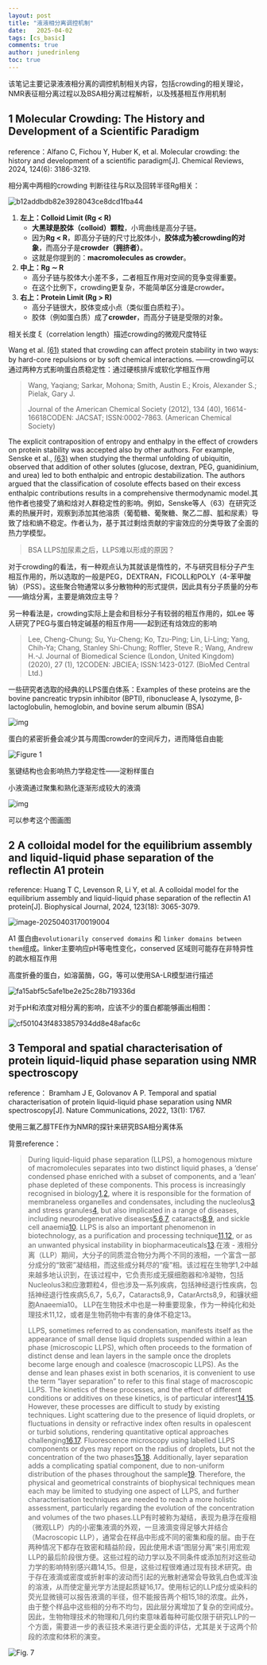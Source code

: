 ```yaml
---
layout: post
title: "液液相分离调控机制"
date:   2025-04-02
tags: [cs_basic]
comments: true
author: junedrinleng
toc: true
---
```


该笔记主要记录液液相分离的调控机制相关内容，包括crowding的相关理论，NMR表征相分离过程以及BSA相分离过程解析，以及残基相互作用机制
<!-- more -->

## 1 Molecular Crowding: The History and Development of a Scientific Paradigm

reference：Alfano C, Fichou Y, Huber K, et al. Molecular crowding: the history and development of a scientific paradigm[J]. Chemical Reviews, 2024, 124(6): 3186-3219.

相分离中两相的crowding 判断往往与R以及回转半径Rg相关：

![b12addbdb82e3928043ce8dcd1fba44](./2025-04-03-Crowding_in_LLPS.assets/b12addbdb82e3928043ce8dcd1fba44.png)

1. **左上：Colloid Limit (Rg < R)**
   - **大黑球是胶体（colloid）颗粒**，小弯曲线是高分子链。
   - 因为**Rg < R**，即高分子链的尺寸比胶体小，**胶体成为被crowding的对象**，而高分子是**crowder（拥挤者）**。
   - 这就是你提到的：**macromolecules as crowder**。
2. **中上：Rg ∼ R**
   - 高分子链与胶体大小差不多，二者相互作用对空间的竞争变得重要。
   - 在这个比例下，crowding更复杂，不能简单区分谁是crowder。
3. **右上：Protein Limit (Rg > R)**
   - 高分子链很大，胶体变成小点（类似蛋白质粒子）。
   - 胶体（例如蛋白质）成了**crowder**，而高分子链是受限的对象。

相关长度 ξ（correlation length）描述crowding的微观尺度特征

 Wang et al. [(61)](javascript:void(0);) stated that crowding can affect protein stability in two ways: by hard-core repulsions or by soft chemical interactions. ——crowding可以通过两种方式影响蛋白质稳定性：通过硬核排斥或软化学相互作用

> Wang, Yaqiang; Sarkar, Mohona; Smith, Austin E.; Krois, Alexander S.; Pielak, Gary J.
>
> Journal of the American Chemical Society (2012), 134 (40), 16614-16618CODEN: JACSAT; ISSN:0002-7863. (American Chemical Society)

The explicit contraposition of entropy and enthalpy in the effect of crowders on protein stability was accepted also by other authors. For example, Senske et al., [(63)](javascript:void(0);) when studying the thermal unfolding of ubiquitin, observed that addition of other solutes (glucose, dextran, PEG, guanidinium, and urea) led to both enthalpic and entropic destabilization. The authors argued that the classification of cosolute effects based on their excess enthalpic contributions results in a comprehensive thermodynamic model.其他作者也接受了熵和焓对人群稳定性的影响。例如，Senske等人（63）在研究泛素的热展开时，观察到添加其他溶质（葡萄糖、葡聚糖、聚乙二醇、胍和尿素）导致了焓和熵不稳定。作者认为，基于其过剩焓贡献的宇宙效应的分类导致了全面的热力学模型。

> BSA LLPS加尿素之后，LLPS难以形成的原因？

对于crowding的看法，有一种观点认为其就该是惰性的，不与研究目标分子产生相互作用的，所以选取的一般是PEG，DEXTRAN，FICOLL和POLY（4-苯甲酸钠）（PSS）。这些聚合物通常以多分散物种的形式提供，因此具有分子质量的分布——熵焓分离，主要是熵效应主导？

另一种看法是，crowding实际上是会和目标分子有较弱的相互作用的，如Lee 等人研究了PEG与蛋白特定碱基的相互作用——起到还有焓效应的影响

>  Lee, Cheng-Chung; Su, Yu-Cheng; Ko, Tzu-Ping; Lin, Li-Ling; Yang, Chih-Ya; Chang, Stanley Shi-Chung; Roffler, Steve R.; Wang, Andrew H.-J. Journal of Biomedical Science (London, United Kingdom) (2020), 27 (1), 12CODEN: JBCIEA; ISSN:1423-0127. (BioMed Central Ltd.)

一些研究者选取的经典的LLPS蛋白体系：Examples of these proteins are the bovine pancreatic trypsin inhibitor (BPTI), ribonuclease A, lysozyme, β-lactoglobulin, hemoglobin, and bovine serum albumin (BSA)

![img](./2025-04-03-Crowding_in_LLPS.assets/cr3c00615_0003.jpeg)

蛋白的紧密折叠会减少其与周围crowder的空间斥力，进而降低自由能

![Figure 1](./2025-04-03-Crowding_in_LLPS.assets/cr3c00615_0005.gif)

氢键结构也会影响热力学稳定性——淀粉样蛋白

小液滴通过聚集和熟化逐渐形成较大的液滴

![img](./2025-04-03-Crowding_in_LLPS.assets/cr3c00615_0006.jpeg)

可以参考这个图画图

## 2 A colloidal model for the equilibrium assembly and liquid-liquid phase separation of the reflectin A1 protein

reference: Huang T C, Levenson R, Li Y, et al. A colloidal model for the equilibrium assembly and liquid-liquid phase separation of the reflectin A1 protein[J]. Biophysical Journal, 2024, 123(18): 3065-3079.

![image-20250403170019004](./2025-04-03-Crowding_in_LLPS.assets/image-20250403170019004.png)

A1 蛋白由`evolutionarily conserved domains` 和 `linker domains between them`组成。linker主要响应pH等电性变化，conserved 区域则可能存在非特异性的疏水相互作用

高度折叠的蛋白，如溶菌酶，GG，等可以使用SA-LR模型进行描述

![fa15abf5c5afe1be2e25c28b719336d](./2025-04-03-Crowding_in_LLPS.assets/fa15abf5c5afe1be2e25c28b719336d.png)

对于pH和浓度对相分离的影响，应该不少的蛋白都能够画出相图：

![cf501043f4833857934dd8e48afac6c](./2025-04-03-Crowding_in_LLPS.assets/cf501043f4833857934dd8e48afac6c.jpg)

## 3 Temporal and spatial characterisation of protein liquid-liquid phase separation using NMR spectroscopy

reference： Bramham J E, Golovanov A P. Temporal and spatial characterisation of protein liquid-liquid phase separation using NMR spectroscopy[J]. Nature Communications, 2022, 13(1): 1767.

使用三氟乙醇TFE作为NMR的探针来研究BSA相分离体系

背景reference：

> During liquid-liquid phase separation (LLPS), a homogenous mixture of macromolecules separates into two distinct liquid phases, a ‘dense’ condensed phase enriched with a subset of components, and a ‘lean’ phase depleted of these components. This process is increasingly recognised in biology[1](https://www.nature.com/articles/s41467-022-29408-z#ref-CR1),[2](https://www.nature.com/articles/s41467-022-29408-z#ref-CR2), where it is responsible for the formation of membraneless organelles and condensates, including the nucleolus[3](https://www.nature.com/articles/s41467-022-29408-z#ref-CR3) and stress granules[4](https://www.nature.com/articles/s41467-022-29408-z#ref-CR4), but also implicated in a range of diseases, including neurodegenerative diseases[5](https://www.nature.com/articles/s41467-022-29408-z#ref-CR5),[6](https://www.nature.com/articles/s41467-022-29408-z#ref-CR6),[7](https://www.nature.com/articles/s41467-022-29408-z#ref-CR7), cataracts[8](https://www.nature.com/articles/s41467-022-29408-z#ref-CR8),[9](https://www.nature.com/articles/s41467-022-29408-z#ref-CR9), and sickle cell anaemia[10](https://www.nature.com/articles/s41467-022-29408-z#ref-CR10). LLPS is also an important phenomenon in biotechnology, as a purification and processing technique[11](https://www.nature.com/articles/s41467-022-29408-z#ref-CR11),[12](https://www.nature.com/articles/s41467-022-29408-z#ref-CR12), or as an unwanted physical instability in biopharmaceuticals[13](https://www.nature.com/articles/s41467-022-29408-z#ref-CR13).在液 - 液相分离（LLP）期间，大分子的同质混合物分为两个不同的液相，一个富含一部分成分的“致密”凝结相，而这些成分耗尽的“瘦”相。该过程在生物学1,2中越来越多地认识到，在该过程中，它负责形成无膜细胞器和冷凝物，包括Nucleolus3和应激颗粒4，但也涉及一系列疾病，包括神经退行性疾病，包括神经退行性疾病5,6,7，5,6,7，Cataracts8,9，CatarArcts8,9，和镰状细胞Anaeemia10。 LLP在生物技术中也是一种重要现象，作为一种纯化和处理技术11,12，或者是生物药物中有害的身体不稳定13。
>
> LLPS, sometimes referred to as condensation, manifests itself as the appearance of small dense liquid droplets suspended within a lean phase (microscopic LLPS), which often proceeds to the formation of distinct dense and lean layers in the sample once the droplets become large enough and coalesce (macroscopic LLPS). As the dense and lean phases exist in both scenarios, it is convenient to use the term “layer separation” to refer to this final stage of macroscopic LLPS. The kinetics of these processes, and the effect of different conditions or additives on these kinetics, is of particular interest[14](https://www.nature.com/articles/s41467-022-29408-z#ref-CR14),[15](https://www.nature.com/articles/s41467-022-29408-z#ref-CR15). However, these processes are difficult to study by existing techniques. Light scattering due to the presence of liquid droplets, or fluctuations in density or refractive index often results in opalescent or turbid solutions, rendering quantitative optical approaches challenging[16](https://www.nature.com/articles/s41467-022-29408-z#ref-CR16),[17](https://www.nature.com/articles/s41467-022-29408-z#ref-CR17). Fluorescence microscopy using labelled LLPS components or dyes may report on the radius of droplets, but not the concentration of the two phases[15](https://www.nature.com/articles/s41467-022-29408-z#ref-CR15),[18](https://www.nature.com/articles/s41467-022-29408-z#ref-CR18). Additionally, layer separation adds a complicating spatial component, due to non-uniform distribution of the phases throughout the sample[19](https://www.nature.com/articles/s41467-022-29408-z#ref-CR19). Therefore, the physical and geometrical constraints of biophysical techniques mean each may be limited to studying one aspect of LLPS, and further characterisation techniques are needed to reach a more holistic assessment, particularly regarding the evolution of the concentration and volumes of the two phases.LLP有时被称为凝结，表现为悬浮在瘦相（微观LLP）内的小密集液滴的外观，一旦液滴变得足够大并结合（Macroscopic LLP），通常会在样品中形成不同的密集和瘦的层。由于在两种情况下都存在致密和精益阶段，因此使用术语“图层分离”来引用宏观LLP的最后阶段很方便。这些过程的动力学以及不同条件或添加剂对这些动力学的影响特别感兴趣14,15。但是，这些过程很难通过现有技术研究。由于存在液滴或密度或折射率的波动而引起的光散射通常会导致乳白色或浑浊的溶液，从而使定量光学方法提起质疑16,17。使用标记的LLP成分或染料的荧光显微镜可以报告液滴的半径，但不能报告两个相15,18的浓度。此外，由于整个样品中这些相的分布不均匀，因此层分离增加了复杂的空间成分。因此，生物物理技术的物理和几何约束意味着每种可能仅限于研究LLP的一个方面，需要进一步的表征技术来进行更全面的评估，尤其是关于这两个阶段的浓度和体积的演变。

![Fig. 7](./2025-04-03-Crowding_in_LLPS.assets/41467_2022_29408_Fig7_HTML.png)
